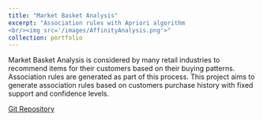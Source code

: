 ```yaml
---
title: "Market Basket Analysis"
excerpt: "Association rules with Apriori algorithm 
<br/><img src='/images/AffinityAnalysis.png'>"
collection: portfolio
---
```


Market Basket Analysis is considered by many retail industries to recommend items for their customers based on their buying patterns. Association rules are generated as part of this process. This project aims to generate association rules based on customers purchase history with fixed support and confidence levels.


[Git Repository](https://github.com/ryputtam/Market-Basket-Analysis) 